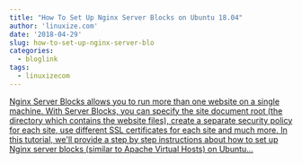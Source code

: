 ```yaml
---
title: "How To Set Up Nginx Server Blocks on Ubuntu 18.04"
author: 'linuxize.com'
date: '2018-04-29'
slug: how-to-set-up-nginx-server-blo
categories:
  - bloglink
tags:
  - linuxizecom
---
```


[Nginx Server Blocks allows you to run more than one website on a single machine. With Server Blocks, you can specify the site document root (the directory which contains the website files), create a separate security policy for each site, use different SSL certificates for each site and much more. In this tutorial, we'll provide a step by step instructions about how to set up Nginx server blocks (similar to Apache Virtual Hosts) on Ubuntu...<click to read more>](https://linuxize.com/post/how-to-set-up-nginx-server-blocks-on-ubuntu-18-04/)


